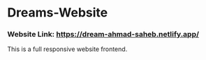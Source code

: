 # Dreams-Website
### Website Link: https://dream-ahmad-saheb.netlify.app/
This is a full responsive website frontend.
